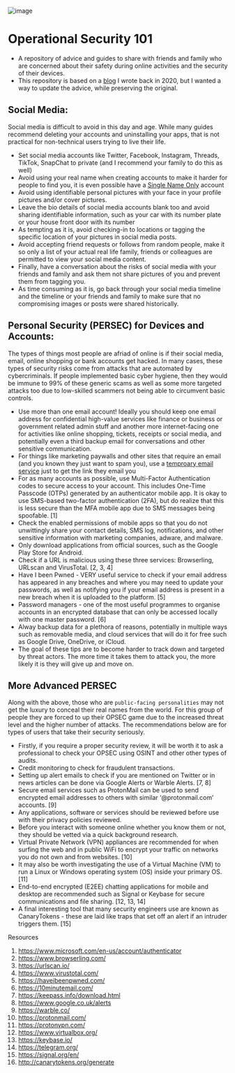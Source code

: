 ![image](https://github.com/BushidoUK/Operational-Security-101/assets/59974887/dfdb74dc-3e4c-4d4f-99cf-85e70baaf914)

# Operational Security 101
- A repository of advice and guides to share with friends and family who are concerned about their safety during online activities and the security of their devices.
- This repository is based on a [blog](https://blog.bushidotoken.net/2020/12/operational-security-tips-and-tricks.html) I wrote back in 2020, but I wanted a way to update the advice, while preserving the original.

## Social Media:

Social media is difficult to avoid in this day and age. While many guides recommend deleting your accounts and uninstalling your apps, that is not practical for non-technical users trying to live their life.

- Set social media accounts like Twitter, Facebook, Instagram, Threads, TikTok, SnapChat to private (and I recommend your family to do this as well)
- Avoid using your real name when creating accounts to make it harder for people to find you, it is even possible have a [Single Name Only](https://www.wikihow.com/Make-a-Single-Name-Account-on-Facebook) account 
- Avoid using identifiable personal pictures with your face in your profile pictures and/or cover pictures.
- Leave the bio details of social media accounts blank too and avoid sharing identifiable information, such as your car with its number plate or your house front door with its number
- As tempting as it is, avoid checking-in to locations or tagging the specific location of your pictures in social media posts.
- Avoid accepting friend requests or follows from random people, make it so only a list of your actual real life family, friends or colleagues are permitted to view your social media content.
- Finally, have a conversation about the risks of social media with your friends and family and ask them not share pictures of you and prevent them from tagging you.
- As time consuming as it is, go back through your social media timeline and the timeline or your friends and family to make sure that no compromising images or posts were shared historically.

## Personal Security (PERSEC) for Devices and Accounts:

The types of things most people are afriad of online is if their social media, email, online shopping or bank accounts get hacked. In many cases, these types of security risks come from attacks that are automated by cybercriminals. If people implemented basic cyber hygiene, then they would be immune to 99% of these generic scams as well as some more targeted attacks too due to low-skilled scammers not being able to circumvent basic controls.

- Use more than one email account! Ideally you should keep one email address for confidential high-value services like finance or business or government related admin stuff and another more internet-facing one for activities like online shopping, tickets, receipts or social media, and potentially even a third backup email for conversations and other sensitive communication.
- For things like marketing paywalls and other sites that require an email (and you known they just want to spam you), use a [temproary email service](https://10minutemail.com/) just to get the link they email you
- For as many accounts as possible, use Multi-Factor Authentication codes to secure access to your account. This includes One-Time Passcode (OTPs) generated by an authenticator mobile app. It is okay to use SMS-based two-factor authentication (2FA), but do realize that this is less secure than the MFA mobile app due to SMS messages being spoofable. [1]
- Check the enabled permissions of mobile apps so that you do not unwittingly share your contact details, SMS log, notifications, and other sensitive information with marketing companies, adware, and malware. 
- Only download applications from official sources, such as the Google Play Store for Android.
- Check if a URL is malicious using these three services: Browserling, URLscan and VirusTotal. [2, 3, 4]
- Have I been Pwned - VERY useful service to check if your email address has appeared in any breaches and where you may need to update your passwords, as well as notifying you if your email address is present in a new breach when it is uploaded to the platform. [5]
- Password managers - one of the most useful programmes to organise accounts in an encrypted database that can only be accessed locally with one master password. [6]
- Alway backup data for a plethora of reasons, potentially in multiple ways such as removable media, and cloud services that will do it for free such as Google Drive, OneDrive, or iCloud.
- The goal of these tips are to become harder to track down and targeted by threat actors. The more time it takes them to attack you, the more likely it is they will give up and move on. 

## More Advanced PERSEC

Along with the above, those who are `public-facing personalities` may not get the luxury to conceal their real names from the world. For this group of people they are forced to up their OPSEC game
due to the increased threat level and the higher number of attacks. The recommendations below are for types of users that take their security seriously.

- Firstly, if you require a proper security review, it will be worth it to ask a professional to check your OPSEC using OSINT and other other types of audits.
- Credit monitoring to check for fraudulent transactions.
- Setting up alert emails to check if you are mentioned on Twitter or in news articles can be done via Google Alerts or Warble Alerts. [7, 8]
- Secure email services such as ProtonMail can be used to send encrypted email addresses to others with similar ‘@protonmail.com’ accounts. [9]
- Any applications, software or services should be reviewed before use with their privacy policies reviewed.
- Before you interact with someone online whether you know them or not, they should be vetted via a quick background research.
- Virtual Private Network (VPN) appliances are recommended for when surfing the web and in public WiFi to encrypt your traffic on networks you do not own and from websites. [10]
- It may also be worth investigating the use of a Virtual Machine (VM) to run a Linux or Windows operating system (OS) inside your primary OS. [11]
- End-to-end encrypted (E2EE) chatting applications for mobile and desktop are recommended such as Signal or Keybase for secure communications and file sharing. [12, 13, 14]
- A final interesting tool that many security engineers use are known as CanaryTokens - these are laid like traps that set off an alert if an intruder triggers them. [15]

Resources
1. https://www.microsoft.com/en-us/account/authenticator
2. https://www.browserling.com/
3. https://urlscan.io/
4. https://www.virustotal.com/
5. https://haveibeenpwned.com/
6. https://10minutemail.com/
7. https://keepass.info/download.html
8. https://www.google.co.uk/alerts
9. https://warble.co/
10. https://protonmail.com/
11. https://protonvpn.com/
12. https://www.virtualbox.org/
13. https://keybase.io/
14. https://telegram.org/
15. https://signal.org/en/
16. http://canarytokens.org/generate

